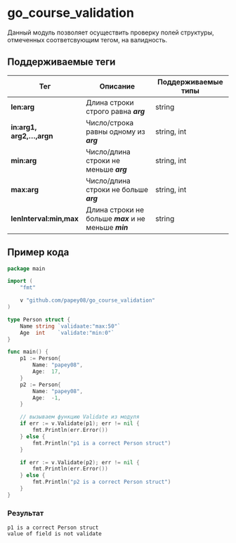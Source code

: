 # go_course_validation

Данный модуль позволяет осуществить проверку полей структуры, отмеченных 
соответсвующим тегом, на валидность.

## Поддерживаемые теги

| Тег                      | Описание                                               | Поддерживаемые типы |
|--------------------------|--------------------------------------------------------|---------------------|
| **len:arg**              | Длина строки строго равна ***arg***                    | string              |
| **in:arg1, arg2,…,argn** | Число/строка равны одному из ***arg***                 | string, int         |
| **min:arg**              | Число/длина строки не меньше ***arg***                 | string, int         |
| **max:arg**              | Число/длина строки не больше ***arg***                 | string, int         |
| **lenInterval:min,max**  | Длина строки не больше ***max*** и не меньше ***min*** | string              |

## Пример кода

```go
package main

import (
	"fmt"

	v "github.com/papey08/go_course_validation"
)

type Person struct {
	Name string `validaate:"max:50"`
	Age  int    `validate:"min:0"`
}

func main() {
	p1 := Person{
		Name: "papey08",
		Age:  17,
	}
	p2 := Person{
		Name: "papey08",
		Age:  -1,
	}

	// вызываем функцию Validate из модуля
	if err := v.Validate(p1); err != nil {
		fmt.Println(err.Error())
	} else {
		fmt.Println("p1 is a correct Person struct")
	}

	if err := v.Validate(p2); err != nil {
		fmt.Println(err.Error())
	} else {
		fmt.Println("p2 is a correct Person struct")
	}
}
```

### Результат

```text
p1 is a correct Person struct
value of field is not validate
```
